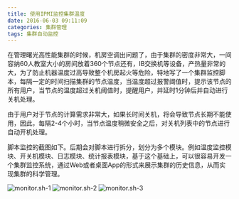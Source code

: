 ```yaml
---
title: 使用IPMI监控集群温度
date: 2016-06-03 09:11:09
categories: 集群管理
tags: 集群自动监控
---
```


在管理曙光高性能集群的时候，机房空调出问题了，由于集群的密度非常大，一间容纳60人教室大小的房间放着360个节点还有，IB交换机等设备，产热量非常的大，为了防止机器温度过高导致整个机房起火等危险，特地写了一个集群监控脚本，每隔一定的时间扫描集群的节点温度，当温度超过报警阈值时，提示该节点的所有用户，当节点的温度超过关机阈值时，提醒用户，并延时1分钟后并自动进行关机处理。

<!-- more -->
由于用户对于节点的计算需求非常大，如果长时间关机，将会导致节点长期不能使用，因此，每隔2-4个小时，当节点温度稍微安全之后，对关机列表中的节点进行自动开机处理。

脚本监控的截图如下。后期会对脚本进行拆分，划分为多个模块。例如温度监控模块、开关机模块、日志模块、统计报表模块，基于这个基础上，可以很容易开发一个集群监控系统，通过Web或者桌面App的形式来展示集群的历史信息，从而实现集群的科学管理。

![monitor.sh-1](http://cdn.zhangchi.xyz/monitor.sh-1.png)
![monitor.sh-2](http://cdn.zhangchi.xyz/monitor.sh-2.png)
![monitor.sh-3](http://cdn.zhangchi.xyz/monitor.sh-3.png)
